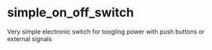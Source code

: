 # simple_on_off_switch
Very simple electronic swtich for toogling power with push buttons or external signals
